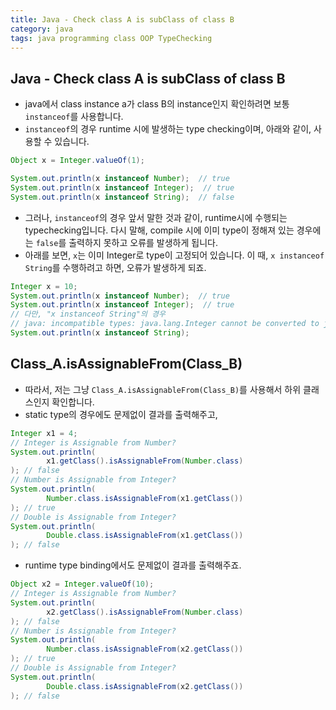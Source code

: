```yaml
---
title: Java - Check class A is subClass of class B
category: java
tags: java programming class OOP TypeChecking
---
```


## Java - Check class A is subClass of class B

- java에서 class instance a가 class B의 instance인지 확인하려면 보통 `instanceof`를 사용합니다.
- `instanceof`의 경우 runtime 시에 발생하는 type checking이며, 아래와 같이, 사용할 수 있습니다.

```java 
Object x = Integer.valueOf(1);

System.out.println(x instanceof Number);  // true
System.out.println(x instanceof Integer);  // true 
System.out.println(x instanceof String);  // false
```

- 그러나, `instanceof`의 경우 앞서 말한 것과 같이, runtime시에 수행되는 typechecking입니다. 다시 말해, compile 시에 이미 type이 정해져 있는 경우에는 `false`를 출력하지 못하고 오류를 발생하게 됩니다.
- 아래를 보면, `x`는 이미 Integer로 type이 고정되어 있습니다. 이 때, `x instanceof String`를 수행하려고 하면, 오류가 발생하게 되죠.

```java
Integer x = 10;
System.out.println(x instanceof Number);  // true
System.out.println(x instanceof Integer);  // true  
// 다만, "x instanceof String"의 경우 
// java: incompatible types: java.lang.Integer cannot be converted to java.lang.String
System.out.println(x instanceof String);
```

## Class_A.isAssignableFrom(Class_B)

- 따라서, 저는 그냥 `Class_A.isAssignableFrom(Class_B)`를 사용해서 하위 클래스인지 확인합니다.
- static type의 경우에도 문제없이 결과를 출력해주고,

```java
Integer x1 = 4;
// Integer is Assignable from Number?
System.out.println(
        x1.getClass().isAssignableFrom(Number.class)
); // false
// Number is Assignable from Integer?
System.out.println(
        Number.class.isAssignableFrom(x1.getClass())
); // true
// Double is Assignable from Integer?
System.out.println(
        Double.class.isAssignableFrom(x1.getClass())
); // false
```

- runtime type binding에서도 문제없이 결과를 출력해주죠.

```java
Object x2 = Integer.valueOf(10);
// Integer is Assignable from Number?
System.out.println(
        x2.getClass().isAssignableFrom(Number.class)
); // false
// Number is Assignable from Integer?
System.out.println(
        Number.class.isAssignableFrom(x2.getClass())
); // true
// Double is Assignable from Integer?
System.out.println(
        Double.class.isAssignableFrom(x2.getClass())
); // false
```
